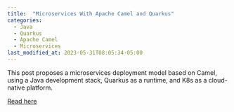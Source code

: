 ```yaml
---
title:  "Microservices With Apache Camel and Quarkus"
categories: 
  - Java
  - Quarkus
  - Apache Camel
  - Microservices
last_modified_at: 2023-05-31T08:05:34-05:00
---
```


This post proposes a microservices deployment model based on Camel, using a Java development stack, Quarkus as a runtime, and K8s as a cloud-native platform.

[Read here](https://dzone.com/articles/micro-services-with-apache-camel-and-quarkus)
